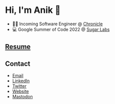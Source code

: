 # Hi, I'm Anik 👋

- 👨‍💻 Incoming Software Engineer @ [Chronicle](https://github.com/chroniclehq)
- 💻 Google Summer of Code 2022 @ [Sugar Labs](https://github.com/sugarlabs)

## [Resume](https://drive.google.com/file/d/11RewrnkZ4WVkDOFusuqm-wCPPJjGt044/view)

## Contact

- [Email](mailto:contact@anikd.com)
- [LinkedIn](https://linkedin.com/in/sadn1ck)
- [Twitter](https://twitter.com/__sadn1ck__)
- [Website](https://anikd.com)
- <a rel="me" href="https://hachyderm.io/@sadn1ck">Mastodon</a>
